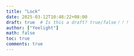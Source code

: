```yaml
---
title: "Lock"
date: 2025-03-12T10:48:22+08:00
draft: true  # Is this a draft? true/false！！！
author: ["Yeelight"]
math: false
toc: true
comments: true
---
```

